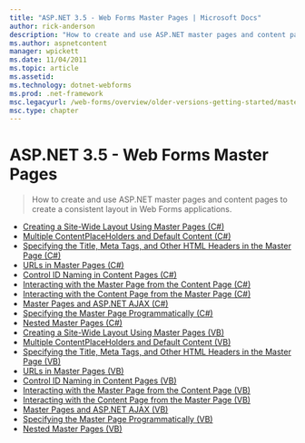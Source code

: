 ```yaml
---
title: "ASP.NET 3.5 - Web Forms Master Pages | Microsoft Docs"
author: rick-anderson
description: "How to create and use ASP.NET master pages and content pages to create a consistent layout in Web Forms applications."
ms.author: aspnetcontent
manager: wpickett
ms.date: 11/04/2011
ms.topic: article
ms.assetid: 
ms.technology: dotnet-webforms
ms.prod: .net-framework
msc.legacyurl: /web-forms/overview/older-versions-getting-started/master-pages
msc.type: chapter
---
```

ASP.NET 3.5 - Web Forms Master Pages
====================
> How to create and use ASP.NET master pages and content pages to create a consistent layout in Web Forms applications.


- [Creating a Site-Wide Layout Using Master Pages (C#)](creating-a-site-wide-layout-using-master-pages-cs.md)
- [Multiple ContentPlaceHolders and Default Content (C#)](multiple-contentplaceholders-and-default-content-cs.md)
- [Specifying the Title, Meta Tags, and Other HTML Headers in the Master Page (C#)](specifying-the-title-meta-tags-and-other-html-headers-in-the-master-page-cs.md)
- [URLs in Master Pages (C#)](urls-in-master-pages-cs.md)
- [Control ID Naming in Content Pages (C#)](control-id-naming-in-content-pages-cs.md)
- [Interacting with the Master Page from the Content Page (C#)](interacting-with-the-master-page-from-the-content-page-cs.md)
- [Interacting with the Content Page from the Master Page (C#)](interacting-with-the-content-page-from-the-master-page-cs.md)
- [Master Pages and ASP.NET AJAX (C#)](master-pages-and-asp-net-ajax-cs.md)
- [Specifying the Master Page Programmatically (C#)](specifying-the-master-page-programmatically-cs.md)
- [Nested Master Pages (C#)](nested-master-pages-cs.md)
- [Creating a Site-Wide Layout Using Master Pages (VB)](creating-a-site-wide-layout-using-master-pages-vb.md)
- [Multiple ContentPlaceHolders and Default Content (VB)](multiple-contentplaceholders-and-default-content-vb.md)
- [Specifying the Title, Meta Tags, and Other HTML Headers in the Master Page (VB)](specifying-the-title-meta-tags-and-other-html-headers-in-the-master-page-vb.md)
- [URLs in Master Pages (VB)](urls-in-master-pages-vb.md)
- [Control ID Naming in Content Pages (VB)](control-id-naming-in-content-pages-vb.md)
- [Interacting with the Master Page from the Content Page (VB)](interacting-with-the-master-page-from-the-content-page-vb.md)
- [Interacting with the Content Page from the Master Page (VB)](interacting-with-the-content-page-from-the-master-page-vb.md)
- [Master Pages and ASP.NET AJAX (VB)](master-pages-and-asp-net-ajax-vb.md)
- [Specifying the Master Page Programmatically (VB)](specifying-the-master-page-programmatically-vb.md)
- [Nested Master Pages (VB)](nested-master-pages-vb.md)